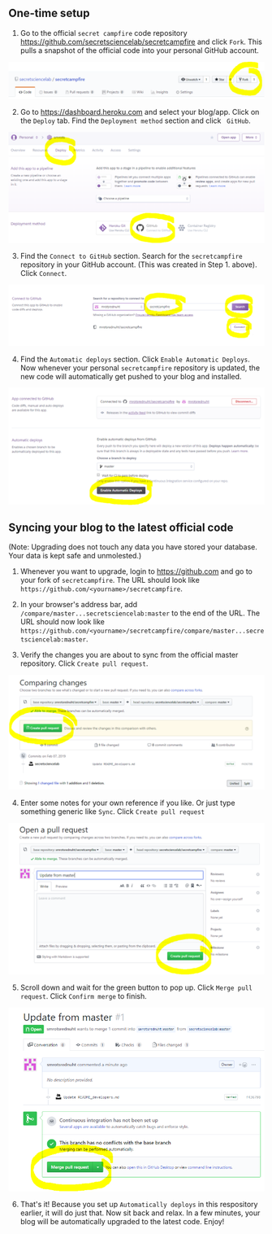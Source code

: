 ## One-time setup

1. Go to the official `secret campfire` code repository https://github.com/secretsciencelab/secretcampfire and click `Fork`. This pulls a snapshot of the official code into your personal GitHub account.

  ![Fork](media/upgrade-1-fork.png)

2. Go to https://dashboard.heroku.com and select your blog/app. Click on the `Deploy` tab. Find the `Deployment method` section and click ` GitHub`.

  ![Link GitHub](media/upgrade-2-link-github.png)

3. Find the `Connect to GitHub` section. Search for the `secretcampfire` repository in your GitHub account. (This was created in Step 1. above). Click `Connect`.

  ![Connect repository](media/upgrade-3-connect-repo.png)

4. Find the `Automatic deploys` section. Click `Enable Automatic Deploys`. Now whenever your personal `secretcampfire` repository is updated, the new code will automatically get pushed to your blog and installed.

  ![Enable automatic deploys](media/upgrade-4-auto-deploy.png)


## Syncing your blog to the latest official code

(Note: Upgrading does not touch any data you have stored your database. Your data is kept safe and unmolested.)

1. Whenever you want to upgrade, login to https://github.com and go to your fork of `secretcampfire`. The URL should look like `https://github.com/<yourname>/secretcampfire`.

2. In your browser's address bar, add `/compare/master...secretsciencelab:master` to the end of the URL. The URL should now look like `https://github.com/<yourname>/secretcampfire/compare/master...secretsciencelab:master`.

3. Verify the changes you are about to sync from the official master repository. Click `Create pull request`.

  ![Pull](media/sync-1-pull.png)

4. Enter some notes for your own reference if you like. Or just type something generic like `Sync`. Click `Create pull request`

  ![Pull](media/sync-2-pull.png)

5. Scroll down and wait for the green button to pop up. Click `Merge pull request`. Click `Confirm merge` to finish.

  ![Merge](media/sync-3-merge.png)

6. That's it! Because you set up `Automatically deploys` in this respository earlier, it will do just that. Now sit back and relax. In a few minutes, your blog will be automatically upgraded to the latest code. Enjoy!
